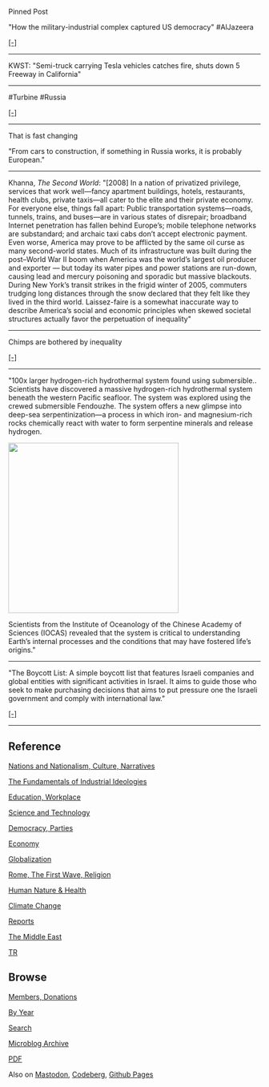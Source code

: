 
Pinned Post

"How the military-industrial complex captured US democracy" \#AlJazeera

[[-]](https://www.youtube.com/embed/cVYTb85_dZw?start=270&end=1276)

---

KWST: "Semi-truck carrying Tesla vehicles catches fire, shuts down 5
Freeway in California"

---

\#Turbine \#Russia

[[-]](https://youtu.be/n6Eeq9F__lo?t=74)

---

That is fast changing

"From cars to construction, if something in Russia works, it is
probably European."

---

Khanna, *The Second World*: "[2008] In a nation of privatized
privilege, services that work well—fancy apartment buildings, hotels,
restaurants, health clubs, private taxis—all cater to the elite and
their private economy. For everyone else, things fall apart: Public
transportation systems—roads, tunnels, trains, and buses—are in
various states of disrepair; broadband Internet penetration has fallen
behind Europe’s; mobile telephone networks are substandard; and
archaic taxi cabs don’t accept electronic payment. Even worse, America
may prove to be afflicted by the same oil curse as many second-world
states. Much of its infrastructure was built during the post–World War
II boom when America was the world’s largest oil producer and
exporter — but today its water pipes and power stations are run-down,
causing lead and mercury poisoning and sporadic but massive
blackouts. During New York’s transit strikes in the frigid winter
of 2005, commuters trudging long distances through the snow declared
that they felt like they lived in the third world.  Laissez-faire is a
somewhat inaccurate way to describe America’s social and economic
principles when skewed societal structures actually favor the
perpetuation of inequality"

---

Chimps are bothered by inequality

[[-]](https://youtu.be/GcJxRqTs5nk?t=788)

---

"100x larger hydrogen-rich hydrothermal system found using
submersible.. Scientists have discovered a massive hydrogen-rich
hydrothermal system beneath the western Pacific seafloor. The system
was explored using the crewed submersible Fendouzhe. The system offers
a new glimpse into deep-sea serpentinization—a process in which iron-
and magnesium-rich rocks chemically react with water to form
serpentine minerals and release hydrogen.

<img width='340' src='https://interestingengineering.com/_next/image?url=https%3A%2F%2Fcms.interestingengineering.com%2Fwp-content%2Fuploads%2F2025%2F08%2Fhydrothermal.jpg&w=1200&q=75'/>

Scientists from the Institute of Oceanology of the Chinese Academy of
Sciences (IOCAS) revealed that the system is critical to understanding
Earth’s internal processes and the conditions that may have fostered
life’s origins."

---

"The Boycott List: A simple boycott list that features Israeli
companies and global entities with significant activities in
Israel. It aims to guide those who seek to make purchasing decisions
that aims to put pressure one the Israeli government and comply with
international law."

[[-]](https://boycott-israel.org/boycott.html)

---

## Reference

[Nations and Nationalism, Culture, Narratives](0119/2013/02/nations-and-nationalism.html)

[The Fundamentals of Industrial Ideologies](0119/2011/04/fundamentals-of-industrial-ideologies.html)

[Education, Workplace](0119/2017/09/education-workplace.html)

[Science and Technology](0119/2018/09/science-technology.html)

[Democracy, Parties](0119/2016/11/democracy.html)

[Economy](2021/01/economy.html)

[Globalization](0119/2018/09/globalization.html)

[Rome, The First Wave, Religion](0119/2017/12/rome.html)

[Human Nature & Health](2020/07/human-nature.html)

[Climate Change](2022/01/climate.html)

[Reports](2021/01/reports.html)

[The Middle East](0119/2019/07/middleeast.html)

[TR](../tr/index.html)

## Browse

[Members, Donations](2022/08/members.html)

[By Year](years.html)

[Search](https://muratk5n.github.io/thirdwave/en/search.html)

[Microblog Archive](mbl/index.html)

[PDF](https://www.dropbox.com/scl/fi/8kl0sla1booo83zeb28dn/tw-all.pdf?rlkey=p9r319p8jbzak5du3dasju05y&st=28wknfsp&raw=1)

Also on 
[Mastodon](https://fosstodon.org/@muratk5n),
[Codeberg](https://muratk5n.codeberg.page/en/),
[Github Pages](https://muratk5n.github.io/thirdwave/en/)
